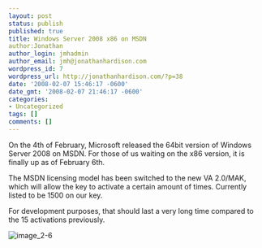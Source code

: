 ```yaml
---
layout: post
status: publish
published: true
title: Windows Server 2008 x86 on MSDN
author:Jonathan
author_login: jmhadmin
author_email: jmh@jonathanhardison.com
wordpress_id: 7
wordpress_url: http://jonathanhardison.com/?p=38
date: '2008-02-07 15:46:17 -0600'
date_gmt: '2008-02-07 21:46:17 -0600'
categories:
- Uncategorized
tags: []
comments: []
---
```

On the 4th of February, Microsoft released the 64bit version of Windows Server 2008
 on MSDN. For those of us waiting on the x86 version, it is finally up as of February 6th.

The MSDN licensing model has been switched to the new VA 2.0/MAK, which
 will allow the key to activate a certain amount of times. Currently listed to be 1500 on our key.

For development purposes, that should last a very long time compared to the 15 activations
 previously.

  ![image_2-6]({{site.base}}/imagecontent/2008/09/image-2-6-thumb.png)
